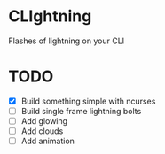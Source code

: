# CLIghtning

Flashes of lightning on your CLI

# TODO

- [x] Build something simple with ncurses
- [ ] Build single frame lightning bolts
- [ ] Add glowing
- [ ] Add clouds
- [ ] Add animation

